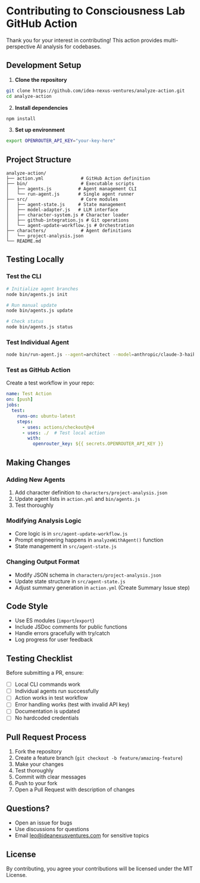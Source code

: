 # Contributing to Consciousness Lab GitHub Action

Thank you for your interest in contributing! This action provides multi-perspective AI analysis for codebases.

## Development Setup

1. **Clone the repository**
```bash
git clone https://github.com/idea-nexus-ventures/analyze-action.git
cd analyze-action
```

2. **Install dependencies**
```bash
npm install
```

3. **Set up environment**
```bash
export OPENROUTER_API_KEY="your-key-here"
```

## Project Structure

```
analyze-action/
├── action.yml              # GitHub Action definition
├── bin/                    # Executable scripts
│   ├── agents.js          # Agent management CLI
│   └── run-agent.js       # Single agent runner
├── src/                    # Core modules
│   ├── agent-state.js     # State management
│   ├── model-adapter.js   # LLM interface
│   ├── character-system.js # Character loader
│   ├── github-integration.js # Git operations
│   └── agent-update-workflow.js # Orchestration
├── characters/             # Agent definitions
│   └── project-analysis.json
└── README.md
```

## Testing Locally

### Test the CLI
```bash
# Initialize agent branches
node bin/agents.js init

# Run manual update
node bin/agents.js update

# Check status
node bin/agents.js status
```

### Test Individual Agent
```bash
node bin/run-agent.js --agent=architect --model=anthropic/claude-3-haiku --output=json
```

### Test as GitHub Action
Create a test workflow in your repo:

```yaml
name: Test Action
on: [push]
jobs:
  test:
    runs-on: ubuntu-latest
    steps:
      - uses: actions/checkout@v4
      - uses: ./  # Test local action
        with:
          openrouter_key: ${{ secrets.OPENROUTER_API_KEY }}
```

## Making Changes

### Adding New Agents
1. Add character definition to `characters/project-analysis.json`
2. Update agent lists in `action.yml` and `bin/agents.js`
3. Test thoroughly

### Modifying Analysis Logic
- Core logic is in `src/agent-update-workflow.js`
- Prompt engineering happens in `analyzeWithAgent()` function
- State management in `src/agent-state.js`

### Changing Output Format
- Modify JSON schema in `characters/project-analysis.json`
- Update state structure in `src/agent-state.js`
- Adjust summary generation in `action.yml` (Create Summary Issue step)

## Code Style

- Use ES modules (`import`/`export`)
- Include JSDoc comments for public functions
- Handle errors gracefully with try/catch
- Log progress for user feedback

## Testing Checklist

Before submitting a PR, ensure:

- [ ] Local CLI commands work
- [ ] Individual agents run successfully
- [ ] Action works in test workflow
- [ ] Error handling works (test with invalid API key)
- [ ] Documentation is updated
- [ ] No hardcoded credentials

## Pull Request Process

1. Fork the repository
2. Create a feature branch (`git checkout -b feature/amazing-feature`)
3. Make your changes
4. Test thoroughly
5. Commit with clear messages
6. Push to your fork
7. Open a Pull Request with description of changes

## Questions?

- Open an issue for bugs
- Use discussions for questions
- Email leo@ideanexusventures.com for sensitive topics

## License

By contributing, you agree your contributions will be licensed under the MIT License.

